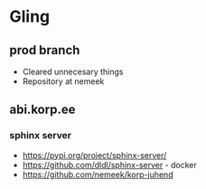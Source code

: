# Gling
## prod branch

* Cleared unnecesary things
* Repository at nemeek

## abi.korp.ee

### sphinx server

* https://pypi.org/project/sphinx-server/
* https://github.com/dldl/sphinx-server - docker
* https://github.com/nemeek/korp-juhend
